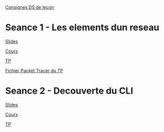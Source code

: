 <!-- <a href="">libelé</a> -->

<a href="https://docs.google.com/presentation/d/1mhtOdDisHOJOHbLrs_l4mvSOwo-uDayr8uTO9xn2ZTU/edit?usp=sharing&resourcekey=0-jbTHrac0Hq6ty-piHUyEEQ">Consignes DS de leçon</a>

# Seance 1 - Les elements dun reseau
<a href="https://docs.google.com/presentation/d/17Q6UNqiC4ZwiqS3JQdIj5Z0eQiKz1NWJqzLQwTJR2Kw/edit?usp=sharing">Slides</a>

<a href="https://docs.google.com/document/d/1JPujx03ay1mIJMN5eThgsgIu7-_OioqH5o5L4pLZG1g/edit?usp=sharing">Cours</a>

<a href="https://p-bruno.github.io/1TSIO-codelab-intro-reseau/#0">TP</a>

<a href="https://drive.google.com/file/d/1RPGdYCvQeCVjNkBXjnkjqOL9pHRqY5cB/view?usp=sharing">Fichier Packet Tracer du TP</a>

# Seance 2 - Decouverte du CLI
<a href="https://docs.google.com/presentation/d/1oAdSrcKFjfodBydRd-yUiTR30mi5Yl0cNEd8sXHUm_E/edit?usp=sharing&resourcekey=0-F4pVMmsIj5lpdK7AEk5-_Q">Slides</a>

<a href="https://docs.google.com/document/d/1crRZkHm6rKn7FhOrN7Mg2_hHZXO7-P1hCvHzpjhDx3M/edit?usp=sharing">Cours</a>

<a href="https://drive.google.com/drive/folders/18dxV_Z7jWqDnrWAclr-dBxty1b-q3xhR?usp=sharing">TP</a>



